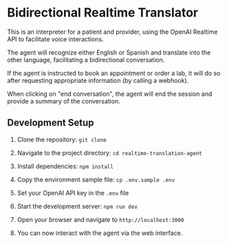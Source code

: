# Bidirectional Realtime Translator

This is an interpreter for a patient and provider, using the OpenAI Realtime API to facilitate voice interactions.

The agent will recognize either English or Spanish and translate into the other language, facilitating a bidirectional conversation.

If the agent is instructed to book an appointment or order a lab, it will do so after requesting appropriate information (by calling a webhook).

When clicking on "end conversation", the agent will end the session and provide a summary of the conversation.

## Development Setup

1. Clone the repository:
   ```git clone```

2. Navigate to the project directory:
   ```cd realtime-translation-agent```

3. Install dependencies:
   ```npm install```

4. Copy the environment sample file:
   ```cp .env.sample .env```

5. Set your OpenAI API key in the `.env` file

6. Start the development server:
   ```npm run dev```

7. Open your browser and navigate to `http://localhost:3000`

8. You can now interact with the agent via the web interface.
